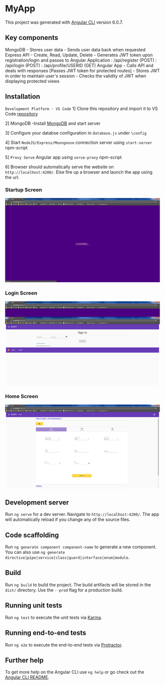 # MyApp

This project was generated with [Angular CLI](https://github.com/angular/angular-cli) version 6.0.7.

## Key components
MongoDB 
	- Stores user data
	- Sends user data back when requested
Express API
	 - Create, Read, Update, Delete
	- Generates JWT token upon registration/login and passes to Angular Application
		: /api/register (POST)
		: /api/login (POST)
		: /api/profile/USERID (GET)
Angular App
	- Calls API and deals with responses  [Passes JWT token for protected routes]
	- Stores JWT in order to maintain user's session
	- Checks the validity of JWT when displaying protected views

## Installation
`Development Platform - VS Code`
1] Clone this repository and import it to VS Code [repository](https://github.com/kponnima/myapp-angular-mean.git)

2] MongoDB -Install [MongoDB](https://docs.mongodb.com/manual/tutorial/install-mongodb-on-windows/) and start server

3] Configure your databse configuration in `database.js` under `\config`

4] Start `NodeJS/Express/Moongoose` connection server using `start-server` npm-script

5] `Proxy Serve` Angular app using `serve-proxy` npm-script

6] Browser should automatically serve the website on `http://localhost:4200/`.  Else fire up a browser and launch the app using the url.

### Startup Screen
![Alt text](/screenshots/loading.jpg?raw=true "Loading Screen")
### Login Screen
![Alt text](/screenshots/login.jpg?raw=true "Login Screen")
### Home Screen
![Alt text](/screenshots/home.jpg?raw=true "Home Screen")

## Development server

Run `ng serve` for a dev server. Navigate to `http://localhost:4200/`. The app will automatically reload if you change any of the source files.

## Code scaffolding

Run `ng generate component component-name` to generate a new component. You can also use `ng generate directive|pipe|service|class|guard|interface|enum|module`.

## Build

Run `ng build` to build the project. The build artifacts will be stored in the `dist/` directory. Use the `--prod` flag for a production build.

## Running unit tests

Run `ng test` to execute the unit tests via [Karma](https://karma-runner.github.io).

## Running end-to-end tests

Run `ng e2e` to execute the end-to-end tests via [Protractor](http://www.protractortest.org/).

## Further help

To get more help on the Angular CLI use `ng help` or go check out the [Angular CLI README](https://github.com/angular/angular-cli/blob/master/README.md).
